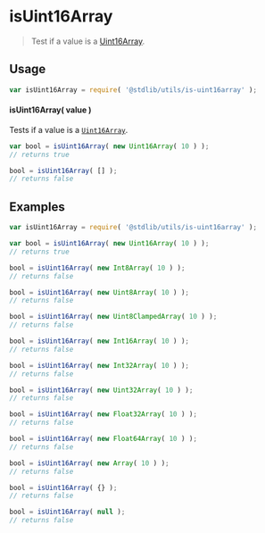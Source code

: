 # isUint16Array

> Test if a value is a [Uint16Array][uint16array].


<section class="usage">

## Usage

``` javascript
var isUint16Array = require( '@stdlib/utils/is-uint16array' );
```


#### isUint16Array( value )

Tests if a value is a [`Uint16Array`][uint16array].

``` javascript
var bool = isUint16Array( new Uint16Array( 10 ) );
// returns true

bool = isUint16Array( [] );
// returns false
```

</section>

<!-- /.usage -->


<section class="examples">

## Examples

``` javascript
var isUint16Array = require( '@stdlib/utils/is-uint16array' );

var bool = isUint16Array( new Uint16Array( 10 ) );
// returns true

bool = isUint16Array( new Int8Array( 10 ) );
// returns false

bool = isUint16Array( new Uint8Array( 10 ) );
// returns false

bool = isUint16Array( new Uint8ClampedArray( 10 ) );
// returns false

bool = isUint16Array( new Int16Array( 10 ) );
// returns false

bool = isUint16Array( new Int32Array( 10 ) );
// returns false

bool = isUint16Array( new Uint32Array( 10 ) );
// returns false

bool = isUint16Array( new Float32Array( 10 ) );
// returns false

bool = isUint16Array( new Float64Array( 10 ) );
// returns false

bool = isUint16Array( new Array( 10 ) );
// returns false

bool = isUint16Array( {} );
// returns false

bool = isUint16Array( null );
// returns false
```

</section>

<!-- /.examples -->


<section class="links">

[uint16array]: https://developer.mozilla.org/en-US/docs/Web/JavaScript/Reference/Global_Objects/Uint16Array

</section>

<!-- /.links -->
